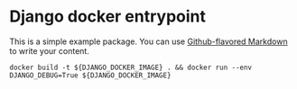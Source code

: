 # Django docker entrypoint

This is a simple example package. You can use
[Github-flavored Markdown](https://guides.github.com/features/mastering-markdown/)
to write your content.

    docker build -t ${DJANGO_DOCKER_IMAGE} . && docker run --env DJANGO_DEBUG=True ${DJANGO_DOCKER_IMAGE}
